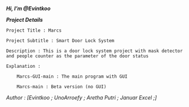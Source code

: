 ***Hi, I’m @Evintkoo***


***Project Details***
  
    Project Title : Marcs
  
    Project Subtitle : Smart Door Lock System
  
    Description : This is a door lock system project with mask detector and people counter as the parameter of the door status
    
    Explanation :
    
        Marcs-GUI-main : The main program with GUI
        
        Marcs-main : Beta version (no GUI)

*Author :
  [Evintkoo ; 
  UnoArroefy ; 
  Aretha Putri ; 
  Januar Excel ;]*
